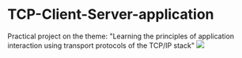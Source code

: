 # TCP-Client-Server-application
Practical project on the theme: "Learning the principles of application interaction using transport protocols of the TCP/IP stack"
![](https://github.com/aizhannova/TCP-Client-Server-application/blob/master/1.png)

